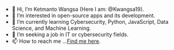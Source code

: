 - 👋 Hi, I’m Ketmanto Wangsa (Here I am: @Kwangsa19). 
- 👀 I’m interested in open-source apps and its development.
- 🌱 I’m currently learning Cybersecurity, Python, JavaScript, Data Science, and Machine Learning.
- 💞️ I’m seeking a job in IT or cybersecurity fields. 
- 📫 How to reach me ...[Find me here](https://kwangsa19.github.io/).

<!---
Kwangsa19/Kwangsa19 is a ✨ special ✨ repository because its `README.md` (this file) appears on your GitHub profile.
You can click the Preview link to take a look at your changes.
--->
